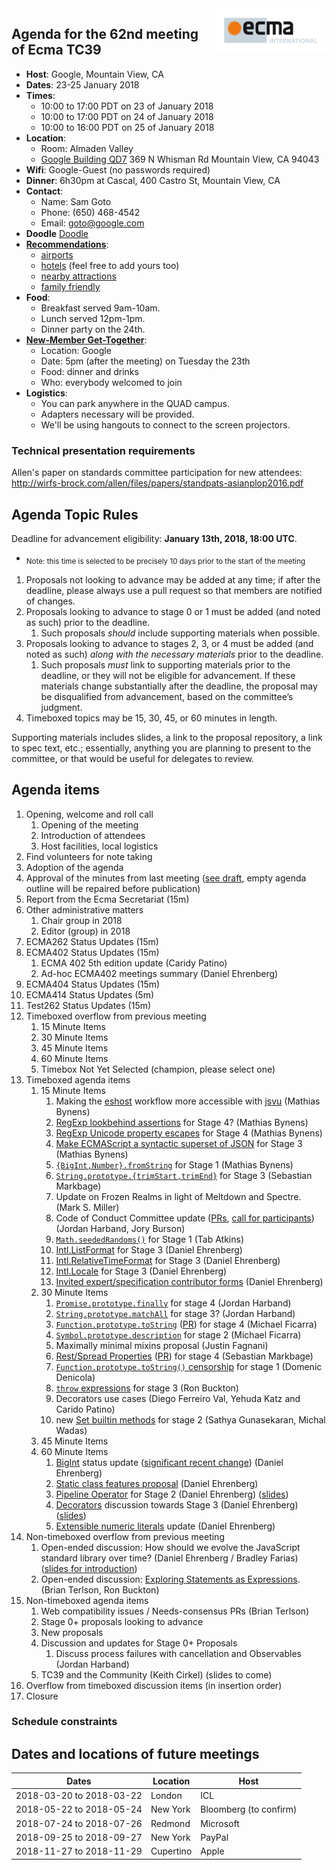 <img src="../images/Ecma_RVB-003.jpg" align="right" height="70" alt="" />

## Agenda for the 62nd meeting of Ecma TC39

- **Host**: Google, Mountain View, CA
- **Dates**: 23-25 January 2018
- **Times**:
  - 10:00 to 17:00 PDT on 23 of January 2018
  - 10:00 to 17:00 PDT on 24 of January 2018
  - 10:00 to 16:00 PDT on 25 of January 2018
- **Location**:
  - Room: Almaden Valley
  - [Google Building QD7](https://www.google.com/maps/place/Google+QD7/@37.3985837,-122.0606948,17z/data=!3m1!4b1!4m5!3m4!1s0x808fb7167c7d981f:0x56170379ca18f18a!8m2!3d37.3985837!4d-122.0585008?authuser=1) 369 N Whisman Rd Mountain View, CA 94043
- **Wifi**: Google-Guest (no passwords required)
- **Dinner**: 6h30pm at Cascal, 400 Castro St, Mountain View, CA
- **Contact**:
  - Name: Sam Goto
  - Phone: (650) 468-4542
  - Email: goto@google.com
- **Doodle** [Doodle](https://ecma-international.doodle.com/poll/ga5a2wqgkqus2pui)
- **[Recommendations](https://gist.github.com/samuelgoto/7e5193ee8c2955e41abf52c4071312ac)**:
  - [airports](https://gist.github.com/samuelgoto/7e5193ee8c2955e41abf52c4071312ac)
  - [hotels](https://gist.github.com/samuelgoto/7e5193ee8c2955e41abf52c4071312ac#hotel-recommendations) (feel free to add yours too)
  - [nearby attractions](https://gist.github.com/samuelgoto/7e5193ee8c2955e41abf52c4071312ac#nearby-attractions)
  - [family friendly](https://gist.github.com/samuelgoto/7e5193ee8c2955e41abf52c4071312ac#family-friendly-kids--6yo)
- **Food**: 
  - Breakfast served 9am-10am.
  - Lunch served 12pm-1pm.
  - Dinner party on the 24th.
- **[New-Member Get-Together](https://github.com/tc39/Reflector/issues/96)**:
  - Location: Google
  - Date: 5pm (after the meeting) on Tuesday the 23th
  - Food: dinner and drinks
  - Who: everybody welcomed to join
- **Logistics**:
  - You can park anywhere in the QUAD campus.
  - Adapters necessary will be provided.
  - We'll be using hangouts to connect to the screen projectors.

### Technical presentation requirements

Allen's paper on standards committee participation for new attendees: http://wirfs-brock.com/allen/files/papers/standpats-asianplop2016.pdf

## Agenda Topic Rules

Deadline for advancement eligibility: **January 13th, 2018, 18:00 UTC**.
  - <sub>Note: this time is selected to be precisely 10 days prior to the start of the meeting</sub>

1. Proposals not looking to advance may be added at any time; if after the deadline, please always use a pull request so that members are notified of changes.
1. Proposals looking to advance to stage 0 or 1 must be added (and noted as such) prior to the deadline.
    1. Such proposals *should* include supporting materials when possible.
1. Proposals looking to advance to stages 2, 3, or 4 must be added (and noted as such) *along with the necessary materials* prior to the deadline.
    1. Such proposals *must* link to supporting materials prior to the deadline, or they will not be eligible for advancement. If these materials change substantially after the deadline, the proposal may be disqualified from advancement, based on the committee’s judgment.
1. Timeboxed topics may be 15, 30, 45, or 60 minutes in length.

Supporting materials includes slides, a link to the proposal repository, a link to spec text, etc.; essentially, anything you are planning to present to the committee, or that would be useful for delegates to review.

## Agenda items

1. Opening, welcome and roll call
    1. Opening of the meeting
    1. Introduction of attendees
    1. Host facilities, local logistics
1. Find volunteers for note taking
1. Adoption of the agenda
1. Approval of the minutes from last meeting ([see draft](http://example.com), empty agenda outline will be repaired before publication)
1. Report from the Ecma Secretariat (15m)
1. Other administrative matters
    1. Chair group in 2018
    1. Editor (group) in 2018
1. ECMA262 Status Updates (15m)
1. ECMA402 Status Updates (15m)
    1. ECMA 402 5th edition update (Caridy Patino)
    1. Ad-hoc ECMA402 meetings summary (Daniel Ehrenberg)
1. ECMA404 Status Updates (15m)
1. ECMA414 Status Updates (5m)
1. Test262 Status Updates (15m)
1. Timeboxed overflow from previous meeting
    1. 15 Minute Items
    1. 30 Minute Items
    1. 45 Minute Items
    1. 60 Minute Items
    1. Timebox Not Yet Selected (champion, please select one)
1. Timeboxed agenda items
    1. 15 Minute Items
        1. Making the [eshost](https://github.com/bterlson/eshost-cli) workflow more accessible with [jsvu](https://github.com/GoogleChromeLabs/jsvu) (Mathias Bynens)
        1. [RegExp lookbehind assertions](https://github.com/tc39/proposal-regexp-lookbehind) for Stage 4? (Mathias Bynens)
        1. [RegExp Unicode property escapes](https://github.com/tc39/proposal-regexp-unicode-property-escapes) for Stage 4 (Mathias Bynens)
        1. [Make ECMAScript a syntactic superset of JSON](https://github.com/tc39/proposal-json-superset) for Stage 3 (Mathias Bynens)
        1. [`{BigInt,Number}.fromString`](https://github.com/mathiasbynens/proposal-number-fromstring) for Stage 1 (Mathias Bynens)
        1. [`String.prototype.{trimStart,trimEnd}`](https://github.com/tc39/proposal-string-left-right-trim/) for Stage 3 (Sebastian Markbage)
        1. Update on Frozen Realms in light of Meltdown and Spectre. (Mark S. Miller)
        1. Code of Conduct Committee update ([PRs](https://github.com/tc39/code-of-conduct/pulls), [call for participants](https://github.com/tc39/Reflector/issues/86)) (Jordan Harband, Jory Burson)
        1. [`Math.seededRandoms()`](https://github.com/tabatkins/js-seeded-random) for Stage 1 (Tab Atkins)
        1. [Intl.ListFormat](https://github.com/tc39-transfer/proposal-intl-list-format) for Stage 3 (Daniel Ehrenberg)
        1. [Intl.RelativeTimeFormat](https://github.com/tc39/proposal-intl-relative-time) for Stage 3 (Daniel Ehrenberg)
        1. [Intl.Locale](https://github.com/tc39/proposal-intl-locale) for Stage 3 (Daniel Ehrenberg)
        1. [Invited expert/specification contributor forms](https://github.com/tc39/Reflector/issues/104) (Daniel Ehrenberg)
    1. 30 Minute Items
        1. [`Promise.prototype.finally`](https://github.com/tc39/proposal-promise-finally/) for stage 4 (Jordan Harband)
        1. [`String.prototype.matchAll`](https://github.com/tc39/proposal-string-matchall) for stage 3? (Jordan Harband)
        1. [`Function.prototype.toString`](https://github.com/tc39/Function-prototype-toString-revision) ([PR](https://github.com/tc39/ecma262/pull/697)) for stage 4 (Michael Ficarra)
        1. [`Symbol.prototype.description`](https://github.com/tc39/proposal-Symbol-description) for stage 2 (Michael Ficarra)
        1. Maximally minimal mixins proposal (Justin Fagnani)
        1. [Rest/Spread Properties](https://github.com/tc39/proposal-object-rest-spread) ([PR](https://github.com/tc39/ecma262/pull/1048)) for stage 4 (Sebastian Markbage)
        1. [`Function.prototype.toString()` censorship](https://github.com/domenic/proposal-function-prototype-tostring-censorship/blob/master/README.md) for stage 1 (Domenic Denicola)
        1. [`throw` expressions](https://github.com/tc39/proposal-throw-expressions) for stage 3 (Ron Buckton)
        1. Decorators use cases (Diego Ferreiro Val, Yehuda Katz and Carido Patino)
        1. new [Set builtin methods](https://docs.google.com/presentation/d/e/2PACX-1vR3U78vWdnSujZoGKR1EZOvhrIDJMcypwq3T0FY4bz-lG8LncSD_x89N2eS8anu5adviz1mhSrnf9lG/pub?start=false&loop=false&delayms=3000) for stage 2 (Sathya Gunasekaran, Michal Wadas)
    1. 45 Minute Items
    1. 60 Minute Items
        1. [BigInt](https://github.com/tc39/proposal-bigint) status update ([significant recent change](https://github.com/tc39/proposal-bigint/pull/106)) (Daniel Ehrenberg)
        1. [Static class features proposal](http://github.com/tc39/proposal-static-class-features/) (Daniel Ehrenberg)
        1. [Pipeline Operator](https://github.com/tc39/proposal-pipeline-operator) for Stage 2 (Daniel Ehrenberg) ([slides](https://docs.google.com/presentation/d/1EO8p3gAZQLa52r4987C0KD4vgm7O8M7pZQQq-sRmJ5g/edit#slide=id.p))
        1. [Decorators](https://github.com/tc39/proposal-decorators/) discussion towards Stage 3 (Daniel Ehrenberg) ([slides](https://docs.google.com/presentation/d/1g6hrJp_nk_OeapuPXlkE4D_31OZbz4wQbXuIagsyoUI/edit#slide=id.p))
        1. [Extensible numeric literals](https://github.com/littledan/proposal-extensible-numeric-literals) update (Daniel Ehrenberg)
1. Non-timeboxed overflow from previous meeting
    1. Open-ended discussion: How should we evolve the JavaScript standard library over time? (Daniel Ehrenberg / Bradley Farias) ([slides for introduction](https://docs.google.com/presentation/d/1QSwQYJz4c1VESEKTWPqrAPbDn_y9lTBBjaWRjej1c-w/view#slide=id.p))
    1. Open-ended discussion: [Exploring Statements as Expressions](https://github.com/rbuckton/proposal-statements-as-expressions#readme). (Brian Terlson, Ron Buckton)
1. Non-timeboxed agenda items
    1. Web compatibility issues / Needs-consensus PRs (Brian Terlson)
    1. Stage 0+ proposals looking to advance
    1. New proposals
    1. Discussion and updates for Stage 0+ Proposals
        1. Discuss process failures with cancellation and Observables (Jordan Harband)
    1. TC39 and the Community (Keith Cirkel) (slides to come)
1. Overflow from timeboxed discussion items (in insertion order)
1. Closure

### Schedule constraints

## Dates and locations of future meetings

| Dates                    | Location          | Host                    |
|--------------------------|-------------------|-------------------------|
| 2018-03-20 to 2018-03-22 | London            | ICL                     |
| 2018-05-22 to 2018-05-24 | New York          | Bloomberg (to confirm)  |
| 2018-07-24 to 2018-07-26 | Redmond           | Microsoft               |
| 2018-09-25 to 2018-09-27 | New York          | PayPal                  |
| 2018-11-27 to 2018-11-29 | Cupertino         | Apple                   |
